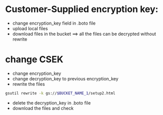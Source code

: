 # Customer-Supplied encryption key:
- change encryption_key field in .boto file
- upload local files
- download files in the bucket
==> all the files can be decrypted without rewrite

# change CSEK
- change encryption_key
- change decryption_key to previous encryption_key
- rewrite the files
```sh
gsutil rewrite -k gs://$BUCKET_NAME_1/setup2.html
```
- delete the decryption_key in .boto file
- download the files and check

